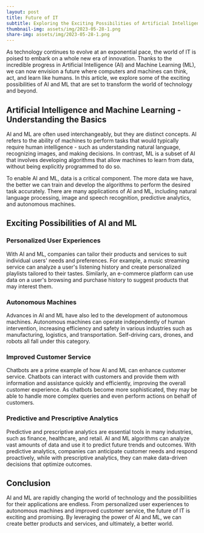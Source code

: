```yaml
---
layout: post
title: Future of IT
subtitle: Exploring the Exciting Possibilities of Artificial Intelligence and Machine Learning
thumbnail-img: assets/img/2023-05-28-1.png
share-img: assets/img/2023-05-28-1.png
---
```


As technology continues to evolve at an exponential pace, the world of IT is poised to embark on a whole new era of innovation. Thanks to the incredible progress in Artificial Intelligence (AI) and Machine Learning (ML), we can now envision a future where computers and machines can think, act, and learn like humans. In this article, we explore some of the exciting possibilities of AI and ML that are set to transform the world of technology and beyond.

## Artificial Intelligence and Machine Learning - Understanding the Basics

AI and ML are often used interchangeably, but they are distinct concepts. AI refers to the ability of machines to perform tasks that would typically require human intelligence - such as understanding natural language, recognizing images, and making decisions. In contrast, ML is a subset of AI that involves developing algorithms that allow machines to learn from data, without being explicitly programmed to do so.

To enable AI and ML, data is a critical component. The more data we have, the better we can train and develop the algorithms to perform the desired task accurately. There are many applications of AI and ML, including natural language processing, image and speech recognition, predictive analytics, and autonomous machines.

## Exciting Possibilities of AI and ML

### Personalized User Experiences

With AI and ML, companies can tailor their products and services to suit individual users' needs and preferences. For example, a music streaming service can analyze a user's listening history and create personalized playlists tailored to their tastes. Similarly, an e-commerce platform can use data on a user's browsing and purchase history to suggest products that may interest them.

### Autonomous Machines

Advances in AI and ML have also led to the development of autonomous machines. Autonomous machines can operate independently of human intervention, increasing efficiency and safety in various industries such as manufacturing, logistics, and transportation. Self-driving cars, drones, and robots all fall under this category.

### Improved Customer Service

Chatbots are a prime example of how AI and ML can enhance customer service. Chatbots can interact with customers and provide them with information and assistance quickly and efficiently, improving the overall customer experience. As chatbots become more sophisticated, they may be able to handle more complex queries and even perform actions on behalf of customers.

### Predictive and Prescriptive Analytics

Predictive and prescriptive analytics are essential tools in many industries, such as finance, healthcare, and retail. AI and ML algorithms can analyze vast amounts of data and use it to predict future trends and outcomes. With predictive analytics, companies can anticipate customer needs and respond proactively, while with prescriptive analytics, they can make data-driven decisions that optimize outcomes.

## Conclusion

AI and ML are rapidly changing the world of technology and the possibilities for their applications are endless. From personalized user experiences to autonomous machines and improved customer service, the future of IT is exciting and promising. By leveraging the power of AI and ML, we can create better products and services, and ultimately, a better world.